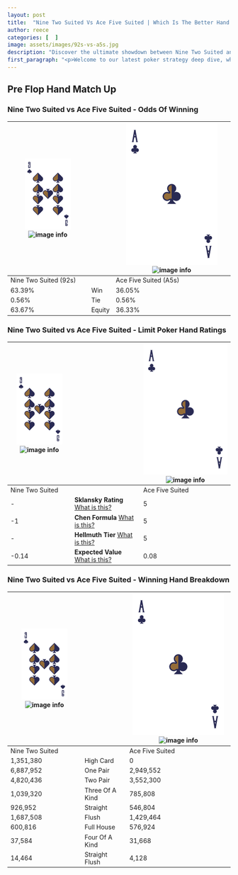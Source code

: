 ```yaml
---
layout: post
title:  "Nine Two Suited Vs Ace Five Suited | Which Is The Better Hand In Poker? A Complete Guide"
author: reece
categories: [  ]
image: assets/images/92s-vs-a5s.jpg
description: "Discover the ultimate showdown between Nine Two Suited and Ace Five Suited in poker! Uncover the odds, strategies, and scenarios where one hand triumphs over the other. Get ready to up your poker game with this thrilling analysis."
first_paragraph: "<p>Welcome to our latest poker strategy deep dive, where we're pitting two distinct hands against each other in a high-stakes showdown: Nine Two Suited vs Ace Five Suited.</p><p>In the dynamic world of poker, every decision counts, and knowing which hand holds the upper hand is key to your success at the table.</p><p>In this article, we'll dissect these two hands, explore the scenarios where one dominates the other, and equip you with the knowledge to make strategic choices that can tip the odds in your favor.</p><p>Get ready to unravel the intriguing dynamics of these poker hands and elevate your game to new heights.</p>"
---
```




[comment]: # (sp0)

## Pre Flop Hand Match Up

<div class="table hand-ratings" markdown="1"> 



### Nine Two Suited vs Ace Five Suited - Odds Of Winning


    
| ![image info](assets/images/hand1/9.png) ![image info](assets/images/hand1/2s.png) |  | ![image info](assets/images/hand2/A.png) ![image info](assets/images/hand2/5s.png) |
| -------- | -------- | -------- |
| Nine Two Suited (92s) |  | Ace Five Suited (A5s) |
| 63.39% | Win | 36.05% |
| 0.56% | Tie | 0.56% |
| 63.67% | Equity | 36.33% |




[comment]: # (sp1)



### Nine Two Suited vs Ace Five Suited - Limit Poker Hand Ratings


    
| ![image info](assets/images/hand1/9.png) ![image info](assets/images/hand1/2s.png) |  | ![image info](assets/images/hand2/A.png) ![image info](assets/images/hand2/5s.png) |
| -------- | -------- | -------- |
| Nine Two Suited |  | Ace Five Suited |
| - | **Sklansky Rating** [What is this?](/sklansky-rating-explained) | 5 |
| -1 | **Chen Formula** [What is this?](/chen-formula-explained) | 5 |
| - | **Hellmuth Tier** [What is this?](/Hellmuth-tier-explained) | 5 |
| -0.14 | **Expected Value** [What is this?](/expected-value-explained) | 0.08 |




[comment]: # (sp2)



### Nine Two Suited vs Ace Five Suited - Winning Hand Breakdown


    
| ![image info](assets/images/hand1/9.png) ![image info](assets/images/hand1/2s.png) |  | ![image info](assets/images/hand2/A.png) ![image info](assets/images/hand2/5s.png) |
| -------- | -------- | -------- |
| Nine Two Suited |  | Ace Five Suited |
| 1,351,380 | High Card | 0 |
| 6,887,952 | One Pair | 2,949,552 |
| 4,820,436 | Two Pair | 3,552,300 |
| 1,039,320 | Three Of A Kind | 785,808 |
| 926,952 | Straight | 546,804 |
| 1,687,508 | Flush | 1,429,464 |
| 600,816 | Full House | 576,924 |
| 37,584 | Four Of A Kind | 31,668 |
| 14,464 | Straight Flush | 4,128 |




[comment]: # (sp3)



</div>

[comment]: # (sp4)



[comment]: # (sp5)

